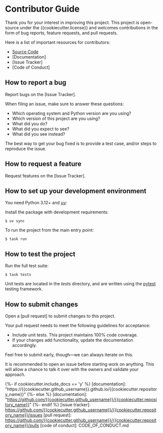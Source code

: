 # Contributor Guide

Thank you for your interest in improving this project.
This project is open-source under the {{cookiecutter.license}} and
welcomes contributions in the form of bug reports, feature requests, and pull requests.

Here is a list of important resources for contributors:

- [Source Code]
- [Documentation]
- [Issue Tracker]
- [Code of Conduct]

## How to report a bug

Report bugs on the [Issue Tracker].

When filing an issue, make sure to answer these questions:

- Which operating system and Python version are you using?
- Which version of this project are you using?
- What did you do?
- What did you expect to see?
- What did you see instead?

The best way to get your bug fixed is to provide a test case,
and/or steps to reproduce the issue.

## How to request a feature

Request features on the [Issue Tracker].

## How to set up your development environment

You need Python 3.12+ and [uv](https://docs.astral.sh/uv/):

Install the package with development requirements:

```
$ uv sync
```

To run the project from the main entry point:

```
$ task run
```

## How to test the project

Run the full test suite:

```
$ task tests
```

Unit tests are located in the _tests_ directory,
and are written using the [pytest](https://pytest.readthedocs.io/) testing framework.

## How to submit changes

Open a [pull request] to submit changes to this project.

Your pull request needs to meet the following guidelines for acceptance:

- Include unit tests. This project maintains 100% code coverage.
- If your changes add functionality, update the documentation accordingly.

Feel free to submit early, though—we can always iterate on this.

It is recommended to open an issue before starting work on anything.
This will allow a chance to talk it over with the owners and validate your approach.

[source code]: https://github.com/{{cookiecutter.github_username}}/{{cookiecutter.repository_name}}

{%- if cookiecutter.include_docs == 'y' %}
[documentation]: "https://{{cookiecutter.github_username}}.github.io/{{cookiecutter.repository_name}}"
{%- else %}
[documentation]: "https://github.com/{{cookiecutter.github_username}}/{{cookiecutter.repository_name}}"
{%- endif %}
[issue tracker]: https://github.com/{{cookiecutter.github_username}}/{{cookiecutter.repository_name}}/issues
[pull request]: https://github.com/{{cookiecutter.github_username}}/{{cookiecutter.repository_name}}/pulls
[code of conduct]: CODE_OF_CONDUCT.md
